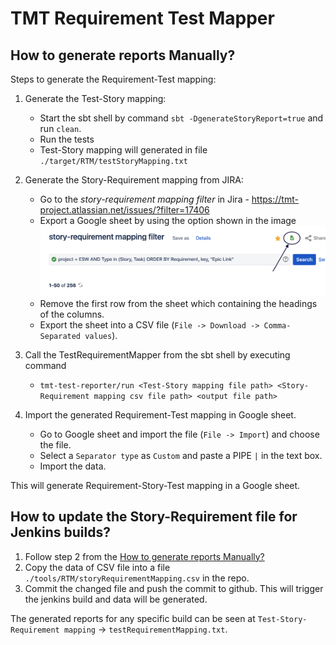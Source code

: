 # TMT Requirement Test Mapper

## How to generate reports Manually?

Steps to generate the Requirement-Test mapping:
1. Generate the Test-Story mapping:
    - Start the sbt shell by command `sbt -DgenerateStoryReport=true` and run `clean`.
    - Run the tests
    - Test-Story mapping will generated in file `./target/RTM/testStoryMapping.txt`
    
2. Generate the Story-Requirement mapping from JIRA:
    - Go to the *story-requirement mapping filter* in Jira - https://tmt-project.atlassian.net/issues/?filter=17406
    - Export a Google sheet by using the option shown in the image
        ![screenshot](./filter.png)
    - Remove the first row from the sheet which containing the headings of the columns.
    - Export the sheet into a CSV file (`File -> Download -> Comma-Separated values`).

3. Call the TestRequirementMapper from the sbt shell by executing command
    - `tmt-test-reporter/run <Test-Story mapping file path> <Story-Requirement mapping csv file path> <output file path>`
    
4. Import the generated Requirement-Test mapping in Google sheet.
    - Go to Google sheet and import the file (`File -> Import`) and choose the file.
    - Select a `Separator type` as `Custom` and paste a PIPE `|` in the text box.
    - Import the data.
    
This will generate Requirement-Story-Test mapping in a Google sheet.


##  How to update the Story-Requirement file for Jenkins builds?

 1. Follow step 2 from the [How to generate reports Manually?](#how-to-generate-reports-manually?) 
 2. Copy the data of CSV file into a file `./tools/RTM/storyRequirementMapping.csv` in the repo.
 3. Commit the changed file and push the commit to github. This will trigger the jenkins build and
data will be generated.

The generated reports for any specific build can be seen at `Test-Story-Requirement mapping` -> `testRequirementMapping.txt`.